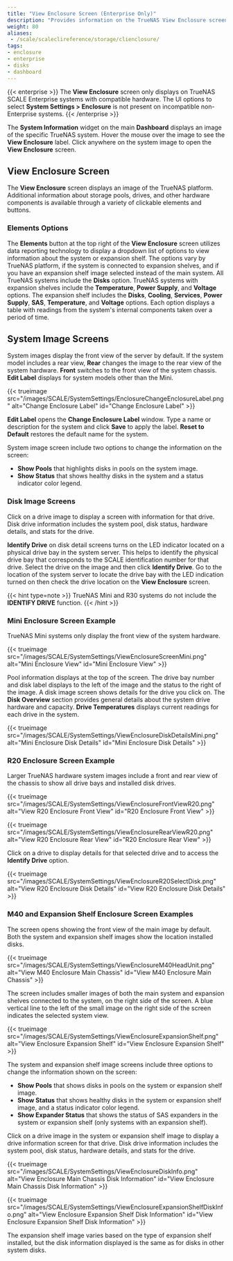 ```yaml
---
title: "View Enclosure Screen (Enterprise Only)"
description: "Provides information on the TrueNAS View Enclosure screen available only on compatible SCALE Enterprise systems."
weight: 80
aliases:
 - /scale/scaleclireference/storage/clienclosure/
tags:
- enclosure
- enterprise
- disks
- dashboard
---
```


{{< enterprise >}}
The **View Enclosure** screen only displays on TrueNAS SCALE Enterprise systems with compatible hardware.
The UI options to select **System Settings > Enclosure** is not present on incompatible non-Enterprise systems.
{{< /enterprise >}}

The **System Information** widget on the main **Dashboard** displays an image of the specific TrueNAS system. Hover the mouse over the image to see the **View Enclosure** label.
Click anywhere on the system image to open the **View Enclosure** screen.

## View Enclosure Screen
The **View Enclosure** screen displays an image of the TrueNAS platform.
Additional information about storage pools, drives, and other hardware components is available through a variety of clickable elements and buttons.

### Elements Options

The **Elements** button at the top right of the **View Enclosure** screen utilizes data reporting technology to display a dropdown list of options to view information about the system or expansion shelf. 
The options vary by TrueNAS platform, if the system is connected to expansion shelves, and if you have an expansion shelf image selected instead of the main system. 
All TrueNAS systems include the **Disks** option. TrueNAS systems with expansion shelves include the **Temperature**, **Power Supply**, and **Voltage** options. 
The expansion shelf  includes the **Disks**, **Cooling**, **Services**, **Power Supply**, **SAS**, **Temperature**, and **Voltage** options. 
Each option displays a table with readings from the system's internal components taken over a period of time.

## System Image Screens
System images display the front view of the server by default. 
If the system model includes a rear view, **Rear** changes the image to the rear view of the system hardware. 
**Front** switches to the front view of the system chassis. 
**Edit Label** displays for system models other than the Mini. 

{{< trueimage src="/images/SCALE/SystemSettings/EnclosureChangeEnclosureLabel.png" alt="Change Enclosure Label" id="Change Enclosure Label" >}}

**Edit Label** opens the **Change Enclosure Label** window. 
Type a name or description for the system and click **Save** to apply the label. 
**Reset to Default** restores the default name for the system.

System image screen include two options to change the information on the screen: 
* **Show Pools** that highlights disks in pools on the system image.
* **Show Status** that shows healthy disks in the system and a status indicator color legend.

### Disk Image Screens
Click on a drive image to display a screen with information for that drive. Disk drive information includes the system pool, disk status, hardware details, and stats for the drive.

**Identify Drive** on disk detail screens turns on the LED indicator located on a physical drive bay in the system server. 
This helps to identify the physical drive bay that corresponds to the SCALE identification number for that drive. 
Select the drive on the image and then click **Identify Drive**. Go to the location of the system server to locate the drive bay with the LED indication turned on then check the drive location on the **View Enclosure** screen.

{{< hint type=note >}}
TrueNAS Mini and R30 systems do not include the **IDENTIFY DRIVE** function. 
{{< /hint >}}

### Mini Enclosure Screen Example
TrueNAS Mini systems only display the front view of the system hardware.

{{< trueimage src="/images/SCALE/SystemSettings/ViewEnclosureScreenMini.png" alt="Mini Enclosure View" id="Mini Enclosure View" >}}

Pool information displays at the top of the screen. 
The drive bay number and disk label displays to the left of the image and the status to the right of the image. 
A disk image screen shows details for the drive you click on. 
The **Disk Overview** section provides general details about the system drive hardware and capacity. 
**Drive Temperatures** displays current readings for each drive in the system.

{{< trueimage src="/images/SCALE/SystemSettings/ViewEnclosureDiskDetailsMini.png" alt="Mini Enclosure Disk Details" id="Mini Enclosure Disk Details" >}}

### R20 Enclosure Screen Example
Larger TrueNAS hardware system images include a front and rear view of the chassis to show all drive bays and installed disk drives.

{{< trueimage src="/images/SCALE/SystemSettings/ViewEnclosureFrontViewR20.png" alt="View R20 Enclosure Front View" id="R20 Enclosure Front View" >}}

{{< trueimage src="/images/SCALE/SystemSettings/ViewEnclosureRearViewR20.png" alt="View R20 Enclosure Rear View" id="R20 Enclosure Rear View" >}}

Click on a drive to display details for that selected drive and to access the **Identify Drive** option.

{{< trueimage src="/images/SCALE/SystemSettings/ViewEnclosureR20SelectDisk.png" alt="View R20 Enclosure Disk Details" id="View R20 Enclosure Disk Details" >}}

### M40 and Expansion Shelf Enclosure Screen Examples
The screen opens showing the front view of the main image by default. Both the system and expansion shelf images show the location installed disks. 

{{< trueimage src="/images/SCALE/SystemSettings/ViewEnclosureM40HeadUnit.png" alt="View M40 Enclosure Main Chassis" id="View M40 Enclosure Main Chassis" >}}

The screen includes smaller images of both the main system and expansion shelves connected to the system, on the right side of the screen. A blue vertical line to the left of the small image on the right side of the screen indicates the selected system view.

{{< trueimage src="/images/SCALE/SystemSettings/ViewEnclosureExpansionShelf.png" alt="View Enclosure Expansion Shelf" id="View Enclosure Expansion Shelf" >}}

The system and expansion shelf image screens include three options to change the information shown on the screen: 
* **Show Pools** that shows disks in pools on the system or expansion shelf image.
* **Show Status** that shows healthy disks in the system or expansion shelf image, and a status indicator color legend.
* **Show Expander Status** that shows the status of SAS expanders in the system or expansion shelf (only systems with an expansion shelf).

Click on a drive image in the system or expansion shelf image to display a drive information screen for that drive. Disk drive information includes the system pool, disk status, hardware details, and stats for the drive.

{{< trueimage src="/images/SCALE/SystemSettings/ViewEnclosureDiskInfo.png" alt="View Enclosure Main Chassis Disk Information" id="View Enclosure Main Chassis Disk Information" >}}

{{< trueimage src="/images/SCALE/SystemSettings/ViewEnclosureExpansionShelfDiskInfo.png" alt="View Enclosure Expansion Shelf Disk Information" id="View Enclosure Expansion Shelf Disk Information" >}}

The expansion shelf image varies based on the type of expansion shelf installed, but the disk information displayed is the same as for disks in other system disks.
